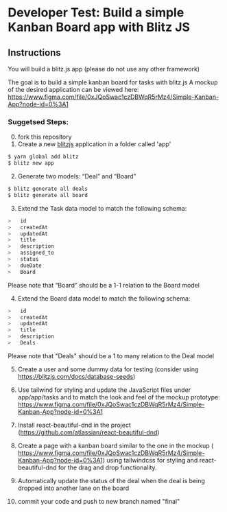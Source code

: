 # Developer Test: Build a simple Kanban Board app with Blitz JS 

## Instructions
You will build a blitz.js app (please do not use any other framework)

The goal is to build a simple kanban board for tasks with blitz.js
A mockup of the desired application can be viewed here: https://www.figma.com/file/0xJQoSwac1czDBWqR5rMz4/Simple-Kanban-App?node-id=0%3A1

### Suggetsed Steps:
0. fork this repository
1. Create a new [blitzjs](https://blitzjs.com/) application in a folder called 'app'

 ```bash
$ yarn global add blitz  
$ blitz new app
 ```

2. Generate two models: “Deal” and “Board”

```bash
$ blitz generate all deals
$ blitz generate all board
```

3. Extend the Task data model to match the following schema:

```javascript
>   id         
>   createdAt  
>   updatedAt  
>   title       
> 	description
>   assigned_to
> 	status
>   dueDate
>   Board
```
Please note that “Board” should be a 1-1 relation to the Board model 

4. Extend the Board data model to match the following schema:
```javascript
>   id         
>   createdAt  
>   updatedAt  
>   title       
> 	description
>   Deals
```
Please note that "Deals" should be a 1 to many relation to the Deal model 

5. Create a user and some dummy data for testing (consider using https://blitzjs.com/docs/database-seeds)

6. Use tailwind for styling and update the JavaScript files under app/app/tasks and to match the look and feel of the mockup prototype: https://www.figma.com/file/0xJQoSwac1czDBWqR5rMz4/Simple-Kanban-App?node-id=0%3A1

7. Install react-beautiful-dnd in the project (https://github.com/atlassian/react-beautiful-dnd) 

8. Create a page with a kanban board similar to the one in the mockup ( https://www.figma.com/file/0xJQoSwac1czDBWqR5rMz4/Simple-Kanban-App?node-id=0%3A1) using tailwindcss for styling and react-beautiful-dnd for the drag and drop functionality.

9. Automatically update the status of the deal when the deal is being dropped into another lane on the board
10. commit your code and push to new branch named "final"
